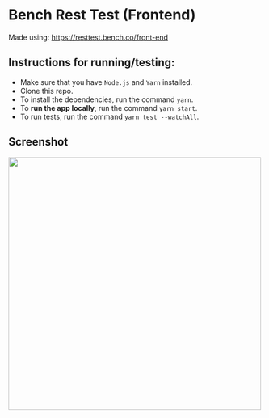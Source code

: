 # Bench Rest Test (Frontend)

Made using: https://resttest.bench.co/front-end

## Instructions for running/testing:
- Make sure that you have `Node.js` and `Yarn` installed.
- Clone this repo.
- To install the dependencies, run the command `yarn`.
- To **run the app locally**, run the command `yarn start`.
- To run tests, run the command `yarn test --watchAll`.

## Screenshot
<img height="500px" src="https://user-images.githubusercontent.com/25351744/142301765-c3b404a4-21f3-4e82-8986-eb88fd9a65c0.png" />
